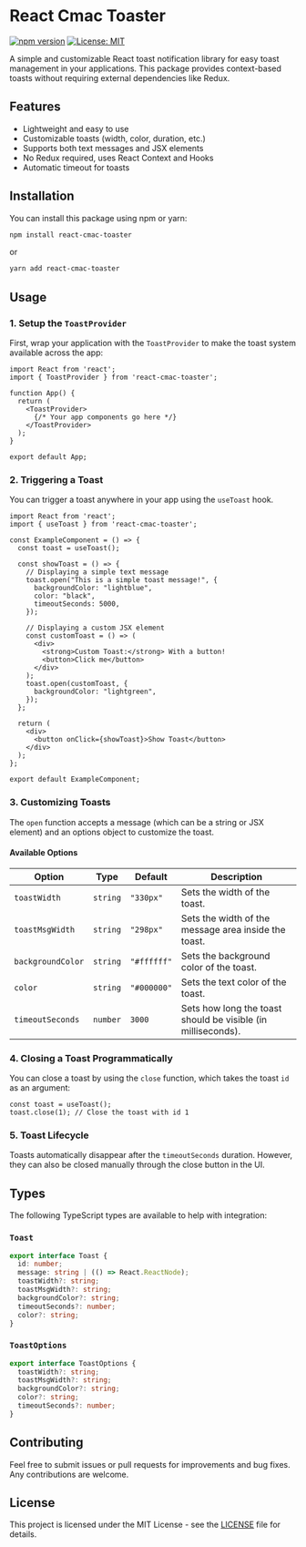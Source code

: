 
# React Cmac Toaster

[![npm version](https://badge.fury.io/js/react-cmac-toaster.svg)](https://badge.fury.io/js/react-cmac-toaster)
[![License: MIT](https://img.shields.io/badge/License-MIT-yellow.svg)](https://opensource.org/licenses/MIT)

A simple and customizable React toast notification library for easy toast management in your applications. This package provides context-based toasts without requiring external dependencies like Redux.

## Features
- Lightweight and easy to use
- Customizable toasts (width, color, duration, etc.)
- Supports both text messages and JSX elements
- No Redux required, uses React Context and Hooks
- Automatic timeout for toasts

## Installation

You can install this package using npm or yarn:

```bash
npm install react-cmac-toaster
```

or

```bash
yarn add react-cmac-toaster
```

## Usage

### 1. Setup the `ToastProvider`

First, wrap your application with the `ToastProvider` to make the toast system available across the app:

```tsx
import React from 'react';
import { ToastProvider } from 'react-cmac-toaster';

function App() {
  return (
    <ToastProvider>
      {/* Your app components go here */}
    </ToastProvider>
  );
}

export default App;
```

### 2. Triggering a Toast

You can trigger a toast anywhere in your app using the `useToast` hook.

```tsx
import React from 'react';
import { useToast } from 'react-cmac-toaster';

const ExampleComponent = () => {
  const toast = useToast();

  const showToast = () => {
    // Displaying a simple text message
    toast.open("This is a simple toast message!", {
      backgroundColor: "lightblue",
      color: "black",
      timeoutSeconds: 5000,
    });

    // Displaying a custom JSX element
    const customToast = () => (
      <div>
        <strong>Custom Toast:</strong> With a button!
        <button>Click me</button>
      </div>
    );
    toast.open(customToast, {
      backgroundColor: "lightgreen",
    });
  };

  return (
    <div>
      <button onClick={showToast}>Show Toast</button>
    </div>
  );
};

export default ExampleComponent;
```

### 3. Customizing Toasts

The `open` function accepts a message (which can be a string or JSX element) and an options object to customize the toast.

#### Available Options

| Option          | Type      | Default                        | Description                                                |
|-----------------|-----------|--------------------------------|------------------------------------------------------------|
| `toastWidth`    | `string`  | `"330px"`                      | Sets the width of the toast.                               |
| `toastMsgWidth` | `string`  | `"298px"`                      | Sets the width of the message area inside the toast.        |
| `backgroundColor`| `string` | `"#ffffff"`| Sets the background color of the toast.                     |
| `color`         | `string`  | `"#000000"`       | Sets the text color of the toast.                          |
| `timeoutSeconds`| `number`  | `3000`                         | Sets how long the toast should be visible (in milliseconds).|

### 4. Closing a Toast Programmatically

You can close a toast by using the `close` function, which takes the toast `id` as an argument:

```tsx
const toast = useToast();
toast.close(1); // Close the toast with id 1
```

### 5. Toast Lifecycle

Toasts automatically disappear after the `timeoutSeconds` duration. However, they can also be closed manually through the close button in the UI.

## Types

The following TypeScript types are available to help with integration:

### `Toast`

```ts
export interface Toast {
  id: number;
  message: string | (() => React.ReactNode);
  toastWidth?: string;
  toastMsgWidth?: string;
  backgroundColor?: string;
  timeoutSeconds?: number;
  color?: string;
}
```

### `ToastOptions`

```ts
export interface ToastOptions {
  toastWidth?: string;
  toastMsgWidth?: string;
  backgroundColor?: string;
  color?: string;
  timeoutSeconds?: number;
}
```

## Contributing

Feel free to submit issues or pull requests for improvements and bug fixes. Any contributions are welcome.

## License

This project is licensed under the MIT License - see the [LICENSE](LICENSE) file for details.
